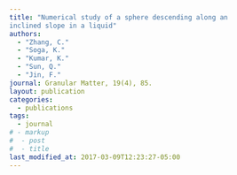 ```yaml
---
title: "Numerical study of a sphere descending along an
inclined slope in a liquid"
authors: 
  - "Zhang, C."
  - "Soga, K."
  - "Kumar, K."
  - "Sun, Q."
  - "Jin, F."
journal: Granular Matter, 19(4), 85.
layout: publication
categories:
  - publications
tags:
  - journal
# - markup
#  - post
#  - title
last_modified_at: 2017-03-09T12:23:27-05:00
---
```


